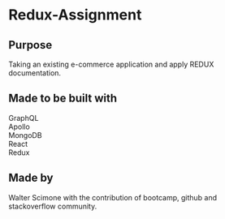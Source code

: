 <h1>Redux-Assignment</h1>

## Purpose

Taking an existing e-commerce application and apply REDUX documentation.

## Made to be built with

GraphQL </br>
Apollo </br>
MongoDB </br>
React </br>
Redux </br>

## Made by

Walter Scimone with the contribution of bootcamp, github and stackoverflow community.
